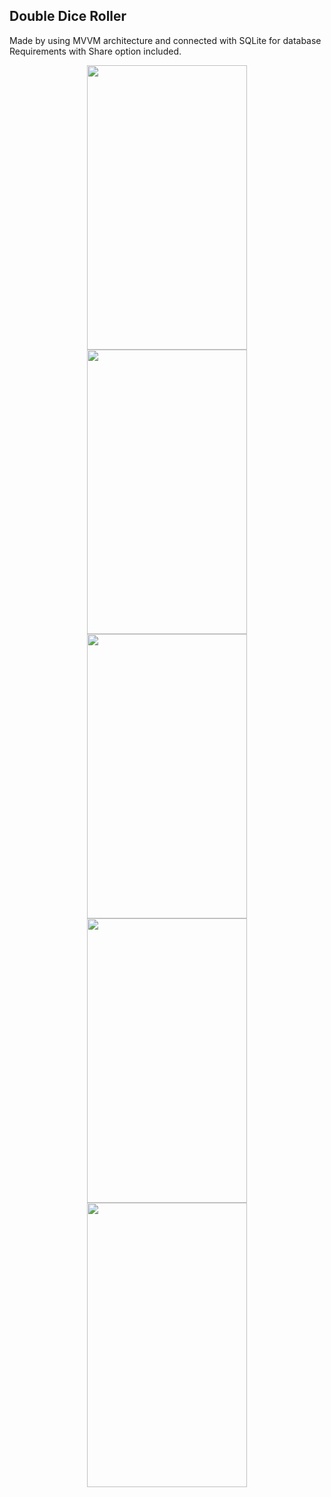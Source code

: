 

## Double Dice Roller 

Made by using MVVM architecture and connected with SQLite for database Requirements with Share option included.

<p align="center">
  <img src="https://user-images.githubusercontent.com/56093481/83695907-b8ea2500-a618-11ea-83e0-6556202f7d72.png" width="256" height="455">
 
  <img src="https://user-images.githubusercontent.com/56093481/83695907-b8ea2500-a618-11ea-83e0-6556202f7d72.png" width="256" height="455">
  
  <img src="https://user-images.githubusercontent.com/56093481/83695912-bd164280-a618-11ea-8b07-c73ebef3f55b.png" width="256" height="455">
  
 <img src="https://user-images.githubusercontent.com/56093481/83695916-bee00600-a618-11ea-9a94-95c2795391fb.png" width="256" height="455">
 
 <img src="https://user-images.githubusercontent.com/56093481/83695919-c1426000-a618-11ea-96a8-31ea56f82d15.png" width="256" height="455">
</p>
 









